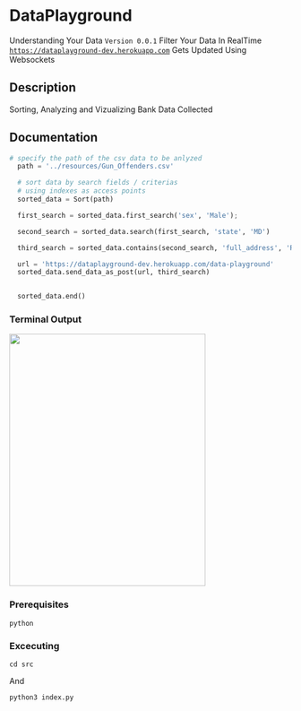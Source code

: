 #  DataPlayground

Understanding Your Data `Version 0.0.1`
Filter Your Data In RealTime <br /> [`https://dataplayground-dev.herokuapp.com`](https://dataplayground-dev.herokuapp.com) Gets Updated
Using Websockets

## Description
Sorting, Analyzing and Vizualizing Bank Data Collected

## Documentation
```python
# specify the path of the csv data to be anlyzed
  path = '../resources/Gun_Offenders.csv'

  # sort data by search fields / criterias
  # using indexes as access points
  sorted_data = Sort(path)

  first_search = sorted_data.first_search('sex', 'Male');

  second_search = sorted_data.search(first_search, 'state', 'MD')

  third_search = sorted_data.contains(second_search, 'full_address', 'ROSALIND')

  url = 'https://dataplayground-dev.herokuapp.com/data-playground'
  sorted_data.send_data_as_post(url, third_search)


  sorted_data.end()
```

### Terminal Output
<img src="https://dataplayground-dev.herokuapp.com/img/terminal.png" width="350" height="450">

### Prerequisites
```
python
```

### Excecuting
```
cd src
```

And

```
python3 index.py
```
